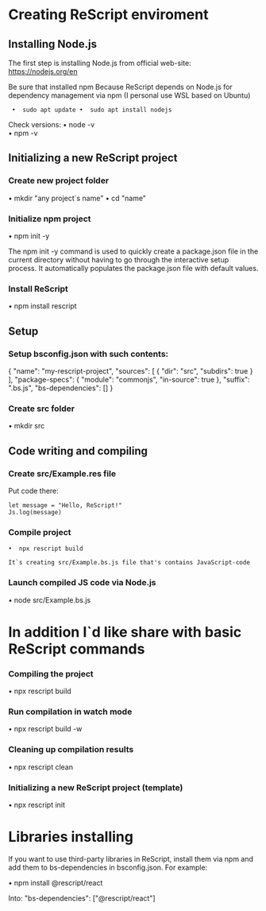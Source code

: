 # Creating ReScript enviroment
## Installing Node.js

The first step is installing Node.js from official web-site:
    https://nodejs.org/en

Be sure that installed npm 
Because ReScript depends on Node.js for dependency management via npm
    (I personal use WSL based on Ubuntu)

 ` •  sudo apt update
   •  sudo apt install nodejs`

Check versions:
  •  node -v  
  •  npm -v   


## Initializing a new ReScript project
### Create new project folder

  •  mkdir "any project`s name"
  •  cd "name"


### Initialize npm project

  •  npm init -y

The npm init -y command is used to quickly create a package.json file in 
the current directory without having to go through the interactive setup process. 
It automatically populates the package.json file with default values.


### Install ReScript

  •  npm install rescript


## Setup 
### Setup bsconfig.json with such contents:

{
  "name": "my-rescript-project",
  "sources": [
    {
      "dir": "src",
      "subdirs": true
    }
  ],
  "package-specs": {
    "module": "commonjs",
    "in-source": true
  },
  "suffix": ".bs.js",
  "bs-dependencies": []
}


### Create src folder 

  •  mkdir src

## Code writing and compiling 
### Create src/Example.res file

Put code there:

    let message = "Hello, ReScript!"
    Js.log(message)
    
    
### Compile project

  `•  npx rescript build`

    It`s creating src/Example.bs.js file that's contains JavaScript-code

### Launch compiled JS code via Node.js

  •  node src/Example.bs.js


# In addition I`d like share with basic ReScript commands

### Compiling the project

  •  npx rescript build


### Run compilation in watch mode

  •  npx rescript build -w


### Cleaning up compilation results

  •  npx rescript clean


### Initializing a new ReScript project (template)

  •  npx rescript init



# Libraries installing 

If you want to use third-party libraries in ReScript, install them via npm and add them to bs-dependencies in bsconfig.json.
For example: 

  •  npm install @rescript/react

Into:
    "bs-dependencies": ["@rescript/react"]
